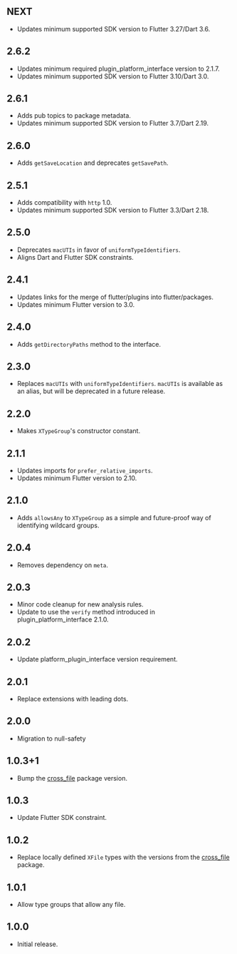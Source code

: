 ## NEXT

* Updates minimum supported SDK version to Flutter 3.27/Dart 3.6.

## 2.6.2

* Updates minimum required plugin_platform_interface version to 2.1.7.
* Updates minimum supported SDK version to Flutter 3.10/Dart 3.0.

## 2.6.1

* Adds pub topics to package metadata.
* Updates minimum supported SDK version to Flutter 3.7/Dart 2.19.

## 2.6.0

* Adds `getSaveLocation` and deprecates `getSavePath`.

## 2.5.1

* Adds compatibility with `http` 1.0.
* Updates minimum supported SDK version to Flutter 3.3/Dart 2.18.

## 2.5.0

* Deprecates `macUTIs` in favor of `uniformTypeIdentifiers`.
* Aligns Dart and Flutter SDK constraints.

## 2.4.1

* Updates links for the merge of flutter/plugins into flutter/packages.
* Updates minimum Flutter version to 3.0.

## 2.4.0

* Adds `getDirectoryPaths` method to the interface.

## 2.3.0

* Replaces `macUTIs` with `uniformTypeIdentifiers`. `macUTIs` is available as an alias, but will be deprecated in a future release.

## 2.2.0

* Makes `XTypeGroup`'s constructor constant.

## 2.1.1

* Updates imports for `prefer_relative_imports`.
* Updates minimum Flutter version to 2.10.

## 2.1.0

* Adds `allowsAny` to `XTypeGroup` as a simple and future-proof way of identifying
  wildcard groups.

## 2.0.4

* Removes dependency on `meta`.

## 2.0.3

* Minor code cleanup for new analysis rules.
* Update to use the `verify` method introduced in plugin_platform_interface 2.1.0.

## 2.0.2

* Update platform_plugin_interface version requirement.

## 2.0.1

* Replace extensions with leading dots.

## 2.0.0

* Migration to null-safety

## 1.0.3+1

* Bump the [cross_file](https://pub.dev/packages/cross_file) package version.

## 1.0.3

* Update Flutter SDK constraint.

## 1.0.2

* Replace locally defined `XFile` types with the versions from the [cross_file](https://pub.dev/packages/cross_file) package.

## 1.0.1

* Allow type groups that allow any file.

## 1.0.0

* Initial release.
